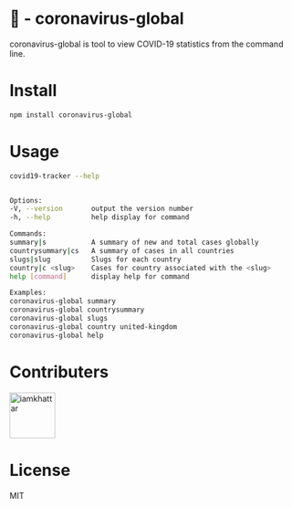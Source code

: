 # 🦠 - coronavirus-global

coronavirus-global is tool to view COVID-19 statistics from the command line.

# Install

```bash
npm install coronavirus-global
```

# Usage

```bash
covid19-tracker --help


Options:
-V, --version       output the version number
-h, --help          help display for command

Commands:
summary|s           A summary of new and total cases globally
countrysummary|cs   A summary of cases in all countries
slugs|slug          Slugs for each country
country|c <slug>    Cases for country associated with the <slug>
help [command]      display help for command

Examples:
coronavirus-global summary
coronavirus-global countrysummary
coronavirus-global slugs
coronavirus-global country united-kingdom
coronavirus-global help
```

# Contributers

[//]: contributor-faces

<a href="https://github.com/iamkhattar"><img src="https://avatars3.githubusercontent.com/u/56852615?s=400&u=656d6befdb16f2be60c9c1f80456509a9dde69c4&v=4" title="iamkhattar" width="80" height="80"></a>

[//]: contributor-faces

# License

MIT
